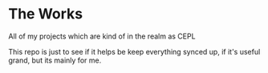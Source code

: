 # The Works

All of my projects which are kind of in the realm as CEPL

This repo is just to see if it helps be keep everything synced up, if it's useful grand, but its mainly for me.

